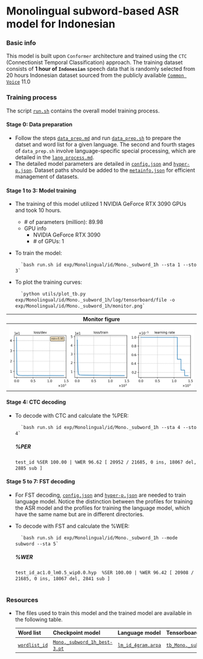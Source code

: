 # Monolingual subword-based ASR model for Indonesian
### Basic info

This model is built upon `Conformer` architecture and trained using the `CTC` (Connectionist Temporal Classification) approach. The training dataset consists of __1 hour of `Indonesian`__ speech data that is randomly selected from 20 hours Indonesian dataset sourced from the publicly available [`Common Voice`](https://commonvoice.mozilla.org/) 11.0


### Training process

The script [`run.sh`](../../../run.sh) contains the overall model training process.

#### Stage 0: Data preparation
* Follow the steps [`data_prep.md`](../../../local/data_prep.md) and run [`data_prep.sh`](../../../local/data_prep.sh) to prepare the datset and word list for a given language. The second and fourth stages of `data_prep.sh` involve language-specific special processing, which are detailed in the [`lang_process.md`](../../../lang-process/id/lang_process.md). 
* The detailed model parameters are detailed in [`config.json`](config.json) and [`hyper-p.json`](hyper-p.json). Dataset paths should be added to the [`metainfo.json`](../../../data/metainfo.json) for efficient management of datasets.

#### Stage 1 to 3: Model training
* The training of this model utilized 1 NVIDIA GeForce RTX 3090 GPUs and took 10 hours.
    * \# of parameters (million): 89.98
    * GPU info 
        * NVIDIA GeForce RTX 3090
        * \# of GPUs: 1

* To train the model:

        `bash run.sh id exp/Monolingual/id/Mono._subword_1h --sta 1 --sto 3`
* To plot the training curves:

        `python utils/plot_tb.py exp/Monolingual/id/Mono._subword_1h/log/tensorboard/file -o exp/Monolingual/id/Mono._subword_1h/monitor.png`

|     Monitor figure    |
|:-----------------------:|
|![tb-plot](./monitor.png)|

#### Stage 4: CTC decoding
* To decode with CTC and calculate the %PER:

        `bash run.sh id exp/Monolingual/id/Mono._subword_1h --sta 4 --sto 4`

    ##### %PER
    ```
    test_id %SER 100.00 | %WER 96.62 [ 20952 / 21685, 0 ins, 18067 del, 2885 sub ]

    ```

#### Stage 5 to 7: FST decoding
* For FST decoding, [`config.json`](./lm/config.json) and [`hyper-p.json`](./lm/hyper-p.json) are needed to train language model. Notice the distinction between the profiles for training the ASR model and the profiles for training the language model, which have the same name but are in different directories.
* To decode with FST and calculate the %WER:

        `bash run.sh id exp/Monolingual/id/Mono._subword_1h --mode subword --sta 5`

    ##### %WER
    ```
    test_id_ac1.0_lm0.5_wip0.0.hyp  %SER 100.00 | %WER 96.42 [ 20908 / 21685, 0 ins, 18067 del, 2841 sub ]


    ```
### Resources
* The files used to train this model and the trained model are available in the following table. 

    | Word list | Checkpoint model | Language model | Tensorboard log |
    | ----------- | ----------- | ----------- | ----------- |
    | [`wordlist_id`](https://cat-ckpt.oss-cn-beijing.aliyuncs.com/cat-multilingual/cv-lang10/dict/id/wordlist_id) | [`Mono._subword_1h_best-3.pt`](https://cat-ckpt.oss-cn-beijing.aliyuncs.com/cat-multilingual/cv-lang10/exp/id/Mono._subword_1h_best-3.pt) | [`lm_id_4gram.arpa`](https://cat-ckpt.oss-cn-beijing.aliyuncs.com/cat-multilingual/cv-lang10/exp/id/lm_id_4gram.arpa) | [`tb_Mono._subword_1h_id`](https://cat-ckpt.oss-cn-beijing.aliyuncs.com/cat-multilingual/cv-lang10/exp/id/tb_log_Mono._subword_1h.tar.gz) |
